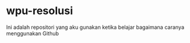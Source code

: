 # wpu-resolusi

Ini adalah repositori yang aku gunakan ketika belajar bagaimana caranya menggunakan Github
